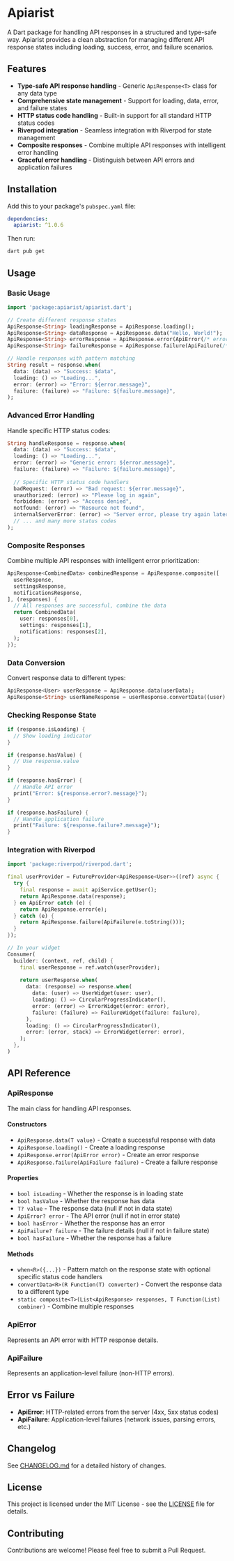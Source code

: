 <!-- 
This README describes the package. If you publish this package to pub.dev,
this README's contents appear on the landing page for your package.

For information about how to write a good package README, see the guide for
[writing package pages](https://dart.dev/guides/libraries/writing-package-pages). 

For general information about developing packages, see the Dart guide for
[creating packages](https://dart.dev/guides/libraries/create-library-packages)
and the Flutter guide for
[developing packages and plugins](https://flutter.dev/developing-packages). 
-->
# Apiarist

A Dart package for handling API responses in a structured and type-safe way. Apiarist provides a clean abstraction for managing different API response states including loading, success, error, and failure scenarios.

## Features

- **Type-safe API response handling** - Generic `ApiResponse<T>` class for any data type
- **Comprehensive state management** - Support for loading, data, error, and failure states
- **HTTP status code handling** - Built-in support for all standard HTTP status codes
- **Riverpod integration** - Seamless integration with Riverpod for state management
- **Composite responses** - Combine multiple API responses with intelligent error handling
- **Graceful error handling** - Distinguish between API errors and application failures

## Installation

Add this to your package's `pubspec.yaml` file:

```yaml
dependencies:
  apiarist: ^1.0.6
```

Then run:

```bash
dart pub get
```

## Usage

### Basic Usage

```dart
import 'package:apiarist/apiarist.dart';

// Create different response states
ApiResponse<String> loadingResponse = ApiResponse.loading();
ApiResponse<String> dataResponse = ApiResponse.data("Hello, World!");
ApiResponse<String> errorResponse = ApiResponse.error(ApiError(/* error details */));
ApiResponse<String> failureResponse = ApiResponse.failure(ApiFailure(/* failure details */));

// Handle responses with pattern matching
String result = response.when(
  data: (data) => "Success: $data",
  loading: () => "Loading...",
  error: (error) => "Error: ${error.message}",
  failure: (failure) => "Failure: ${failure.message}",
);
```

### Advanced Error Handling

Handle specific HTTP status codes:

```dart
String handleResponse = response.when(
  data: (data) => "Success: $data",
  loading: () => "Loading...",
  error: (error) => "Generic error: ${error.message}",
  failure: (failure) => "Failure: ${failure.message}",
  
  // Specific HTTP status code handlers
  badRequest: (error) => "Bad request: ${error.message}",
  unauthorized: (error) => "Please log in again",
  forbidden: (error) => "Access denied",
  notfound: (error) => "Resource not found",
  internalServerError: (error) => "Server error, please try again later",
  // ... and many more status codes
);
```

### Composite Responses

Combine multiple API responses with intelligent error prioritization:

```dart
ApiResponse<CombinedData> combinedResponse = ApiResponse.composite([
  userResponse,
  settingsResponse,
  notificationsResponse,
], (responses) {
  // All responses are successful, combine the data
  return CombinedData(
    user: responses[0],
    settings: responses[1], 
    notifications: responses[2],
  );
});
```

### Data Conversion

Convert response data to different types:

```dart
ApiResponse<User> userResponse = ApiResponse.data(userData);
ApiResponse<String> userNameResponse = userResponse.convertData((user) => user.name);
```

### Checking Response State

```dart
if (response.isLoading) {
  // Show loading indicator
}

if (response.hasValue) {
  // Use response.value
}

if (response.hasError) {
  // Handle API error
  print("Error: ${response.error?.message}");
}

if (response.hasFailure) {
  // Handle application failure
  print("Failure: ${response.failure?.message}");
}
```

### Integration with Riverpod

```dart
import 'package:riverpod/riverpod.dart';

final userProvider = FutureProvider<ApiResponse<User>>((ref) async {
  try {
    final response = await apiService.getUser();
    return ApiResponse.data(response);
  } on ApiError catch (e) {
    return ApiResponse.error(e);
  } catch (e) {
    return ApiResponse.failure(ApiFailure(e.toString()));
  }
});

// In your widget
Consumer(
  builder: (context, ref, child) {
    final userResponse = ref.watch(userProvider);
    
    return userResponse.when(
      data: (response) => response.when(
        data: (user) => UserWidget(user: user),
        loading: () => CircularProgressIndicator(),
        error: (error) => ErrorWidget(error: error),
        failure: (failure) => FailureWidget(failure: failure),
      ),
      loading: () => CircularProgressIndicator(),
      error: (error, stack) => ErrorWidget(error: error),
    );
  },
)
```

## API Reference

### ApiResponse<T>

The main class for handling API responses.

#### Constructors

- `ApiResponse.data(T value)` - Create a successful response with data
- `ApiResponse.loading()` - Create a loading response
- `ApiResponse.error(ApiError error)` - Create an error response
- `ApiResponse.failure(ApiFailure failure)` - Create a failure response

#### Properties

- `bool isLoading` - Whether the response is in loading state
- `bool hasValue` - Whether the response has data
- `T? value` - The response data (null if not in data state)
- `ApiError? error` - The API error (null if not in error state)
- `bool hasError` - Whether the response has an error
- `ApiFailure? failure` - The failure details (null if not in failure state)
- `bool hasFailure` - Whether the response has a failure

#### Methods

- `when<R>({...})` - Pattern match on the response state with optional specific status code handlers
- `convertData<R>(R Function(T) converter)` - Convert the response data to a different type
- `static composite<T>(List<ApiResponse> responses, T Function(List) combiner)` - Combine multiple responses

### ApiError

Represents an API error with HTTP response details.

### ApiFailure

Represents an application-level failure (non-HTTP errors).

## Error vs Failure

- **ApiError**: HTTP-related errors from the server (4xx, 5xx status codes)
- **ApiFailure**: Application-level failures (network issues, parsing errors, etc.)

## Changelog

See [CHANGELOG.md](CHANGELOG.md) for a detailed history of changes.

## License

This project is licensed under the MIT License - see the [LICENSE](LICENSE) file for details.

## Contributing

Contributions are welcome! Please feel free to submit a Pull Request.
